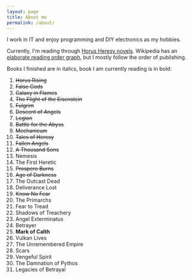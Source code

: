 ```yaml
---
layout: page
title: About me
permalink: /about/
---
```


I work in IT and enjoy programming and DIY electronics as my hobbies.

Currently, I'm reading through
[Horus Heresy novels](http://en.wikipedia.org/wiki/The_Horus_Heresy_%28novels%29).
Wikipedia has an
[elaborate reading order graph](http://en.wikipedia.org/wiki/Horus_Heresy_%28fictional_event%29#/media/File:English_Horus_heresy_spoiler_free_tree.jpg),
but I mostly follow the order of publishing.

Books I finished are in italics, book I am currently reading is in bold:

1. <del>Horus Rising</del>
2. <del>False Gods</del>
3. <del>Galaxy in Flames</del>
4. <del>The Flight of the Eisenstein</del>
5. <del>Fulgrim</del>
6. <del>Descent of Angels</del>
7. <del>Legion</del>
8. <del>Battle for the Abyss</del>
9. <del>Mechanicum</del>
10. <del>Tales of Heresy</del>
11. <del>Fallen Angels</del>
12. <del>A Thousand Sons</del>
13. Nemesis
14. The First Heretic
15. <del>Prospero Burns</del>
16. <del>Age of Darkness</del>
17. The Outcast Dead
18. Deliverance Lost
19. <del>Know No Fear</del>
20. The Primarchs
21. Fear to Tread
22. Shadows of Treachery
23. Angel Exterminatus
24. Betrayer
25. **Mark of Calth**
26. Vulkan Lives
27. The Unremembered Empire
28. Scars
29. Vengeful Spirit
30. The Damnation of Pythos
31. Legacies of Betrayal
